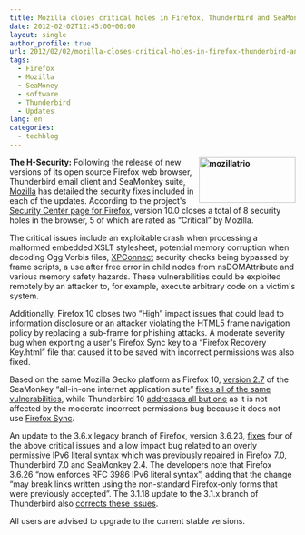```yaml
---
title: Mozilla closes critical holes in Firefox, Thunderbird and SeaMonkey
date: 2012-02-02T12:45:00+00:00
layout: single
author_profile: true
url: 2012/02/02/mozilla-closes-critical-holes-in-firefox-thunderbird-and-seamonkey/
tags:
  - Firefox
  - Mozilla
  - SeaMoney
  - software
  - Thunderbird
  - Updates
lang: en
categories: 
  - techblog
---
```

**[<img title="mozillatrio" border="0" alt="mozillatrio" align="right" src="http://lh6.ggpht.com/-6q8NDxBhKmo/Typ-PkBF0tI/AAAAAAAAEco/KAfwQKkidtY/mozillatrio_thumb%25255B1%25255D.png?imgmax=800" width="170" height="80" />](http://lh3.ggpht.com/-1W3dNfWF0Hs/Typ98ucqdQI/AAAAAAAAEcg/rnPUk7BLSu4/s1600-h/mozillatrio%25255B3%25255D.png)The H-Security:** Following the release of new versions of its open source Firefox web browser, Thunderbird email client and SeaMonkey suite, [Mozilla](http://www.mozilla.org/) has detailed the security fixes included in each of the updates. According to the project's [Security Center page for Firefox](http://www.mozilla.org/security/known-vulnerabilities/firefox.html#firefox10), version 10.0 closes a total of 8 security holes in the browser, 5 of which are rated as “Critical” by Mozilla. 

The critical issues include an exploitable crash when processing a malformed embedded XSLT stylesheet, potential memory corruption when decoding Ogg Vorbis files, [XPConnect](https://developer.mozilla.org/en/XPConnect) security checks being bypassed by frame scripts, a use after free error in child nodes from nsDOMAttribute and various memory safety hazards. These vulnerabilities could be exploited remotely by an attacker to, for example, execute arbitrary code on a victim's system. 

Additionally, Firefox 10 closes two “High” impact issues that could lead to information disclosure or an attacker violating the HTML5 frame navigation policy by replacing a sub-frame for phishing attacks. A moderate severity bug when exporting a user's Firefox Sync key to a “Firefox Recovery Key.html” file that caused it to be saved with incorrect permissions was also fixed. 

Based on the same Mozilla Gecko platform as Firefox 10, [version 2.7](http://www.seamonkey-project.org/releases/seamonkey2.7/) of the SeaMonkey “all-in-one internet application suite” [fixes all of the same vulnerabilities](http://www.mozilla.org/security/known-vulnerabilities/seamonkey.html#seamonkey2.7), while Thunderbird 10 [addresses all but one](http://www.mozilla.org/security/known-vulnerabilities/thunderbird.html#thunderbird10) as it is not affected by the moderate incorrect permissions bug because it does not use [Firefox Sync](http://www.mozilla.org/en-US/mobile/sync/). 

An update to the 3.6.x legacy branch of Firefox, version 3.6.23, [fixes](http://www.mozilla.org/security/known-vulnerabilities/firefox36.html#firefox3.6.26) four of the above critical issues and a low impact bug related to an overly permissive IPv6 literal syntax which was previously repaired in Firefox 7.0, Thunderbird 7.0 and SeaMonkey 2.4. The developers note that Firefox 3.6.26 “now enforces RFC 3986 IPv6 literal syntax”, adding that the change “may break links written using the non-standard Firefox-only forms that were previously accepted”. The 3.1.18 update to the 3.1.x branch of Thunderbird also [corrects these issues](http://www.mozilla.org/security/known-vulnerabilities/thunderbird31.html#thunderbird3.1.18). 

All users are advised to upgrade to the current stable versions.